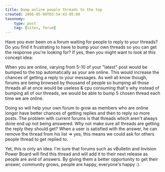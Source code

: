 ```yaml
---
title: Bump online people threads to the top
created: 2006-05-09T03:54:43-05:00
taxonomy:
    type: post
    tag: [sites, forum]
---
```


Have you ever been on a forum waiting for people to reply to your threads? Do you find it frustrating to have to bump your own threads so you can get the response you're looking for? If yes, then you might want to look at this concept idea:

When you are online, varying from 5-10 of your "latest" post would be bumped to the top automatically as your are online. This would increase the chances of getting a reply to your messages. As well all know though, forums are being browsed by thousand of people so bumping all those threads all at once would be useless & cpu consuming that's why instead of bumping all of our threads, we would be able to bump 5 chosen thread each time we are online.

Doing so will help your own forum to grow as members who are online longer have better chances of getting replies and then to reply so more posts. The problem with current forums is that threads which aren't always done end up not being answered. Why not make sure all threads are getting the reply they should get? When a user is satisfied with the answer, he can remove the thread from his list => yes, this means we could ask for others people thread to get replied to.

Yet, this is only an idea. I'm sure that forums such as vBulletin and Invision Power Board will find this thread and will add it to their next release as people are avid of answers. By giving them a better opportunity to get their answer, community grows, people are happy, everyone's happy :).
